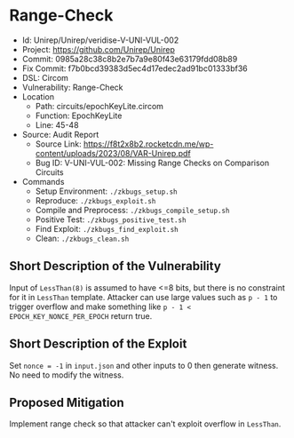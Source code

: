 # Range-Check

* Id: Unirep/Unirep/veridise-V-UNI-VUL-002
* Project: https://github.com/Unirep/Unirep
* Commit: 0985a28c38c8b2e7b7a9e80f43e63179fdd08b89
* Fix Commit: f7b0bcd39383d5ec4d17edec2ad91bc01333bf36
* DSL: Circom
* Vulnerability: Range-Check
* Location
  - Path: circuits/epochKeyLite.circom
  - Function: EpochKeyLite
  - Line: 45-48
* Source: Audit Report
  - Source Link: https://f8t2x8b2.rocketcdn.me/wp-content/uploads/2023/08/VAR-Unirep.pdf
  - Bug ID: V-UNI-VUL-002: Missing Range Checks on Comparison Circuits
* Commands
  - Setup Environment: `./zkbugs_setup.sh`
  - Reproduce: `./zkbugs_exploit.sh`
  - Compile and Preprocess: `./zkbugs_compile_setup.sh`
  - Positive Test: `./zkbugs_positive_test.sh`
  - Find Exploit: `./zkbugs_find_exploit.sh`
  - Clean: `./zkbugs_clean.sh`

## Short Description of the Vulnerability

Input of `LessThan(8)` is assumed to have <=8 bits, but there is no constraint for it in `LessThan` template. Attacker can use large values such as `p - 1` to trigger overflow and make something like `p - 1 < EPOCH_KEY_NONCE_PER_EPOCH` return true.

## Short Description of the Exploit

Set `nonce = -1` in `input.json` and other inputs to 0 then generate witness. No need to modify the witness.

## Proposed Mitigation

Implement range check so that attacker can't exploit overflow in `LessThan`.
